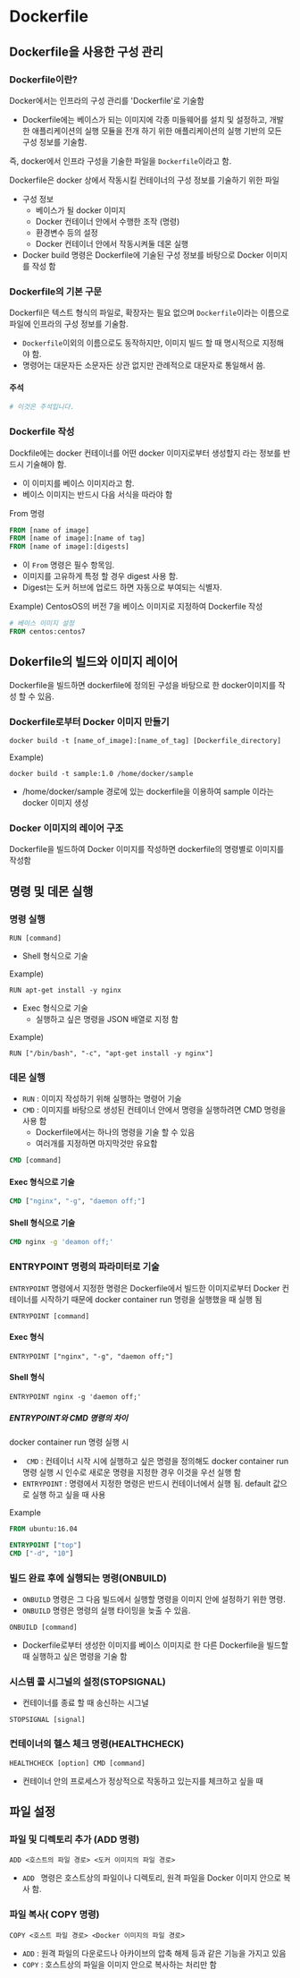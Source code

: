 # Dockerfile

## Dockerfile을 사용한 구성 관리

### Dockerfile이란?

Docker에서는 인프라의 구성 관리를 'Dockerfile'로 기술함

- Dockerfile에는 베이스가 되는 이미지에 각종 미들웨어를 설치 및 설정하고, 개발한 애플리케이션의 실행 모듈을 전개 하기 위한 애플리케이션의 실행 기반의 모든 구성 정보를 기술함.

즉, docker에서 인프라 구성을 기술한 파일을 `Dockerfile`이라고 함.

Dockerfile은 docker 상에서 작동시킬 컨테이너의 구성 정보를 기술하기 위한 파일

- 구성 정보
  - 베이스가 될 docker 이미지
  - Docker 컨테이너 안에서 수행한 조작 (명령)
  - 환경변수 등의 설정
  - Docker 컨테이너 안에서 작동시켜둘 데몬 실행
- Docker build 명령은 Dockerfile에 기술된 구성 정보를 바탕으로 Docker 이미지를 작성 함

### Dockerfile의 기본 구문

Dockerfil은 텍스트 형식의 파일로, 확장자는 필요 없으며 `Dockerfile`이라는 이름으로 파일에 인프라의 구성 정보를 기술함.

- `Dockerfile`이외의 이름으로도 동작하지만, 이미지 빌드 할 때 명시적으로 지정해야 함.
- 명령어는 대문자든 소문자든 상관 없지만 관례적으로 대문자로 통일해서 씀.

#### 주석

```dockerfile
# 이것은 주석입니다.
```

### Dockerfile 작성

Dockfile에는 docker 컨테이너를 어떤 docker 이미지로부터 생성할지 라는 정보를 반드시 기술해야 함.

- 이 이미지를 베이스 이미지라고 함.
- 베이스 이미지는 반드시 다음 서식을 따라야 함

From 명령

```dockerfile
FROM [name of image]
FROM [name of image]:[name of tag]
FROM [name of image]:[digests]
```

- 이 `From`  명령은 필수 항목임.
- 이미지를 고유하게 특정 할 경우 digest 사용 함.
- Digest는 도커 허브에 업로드 하면 자동으로 부여되는 식별자.

Example) CentosOS의 버전 7을 베이스 이미지로 지정하여 Dockerfile 작성

```dockerfile
# 베이스 이미지 설정
FROM centos:centos7
```

## Dokerfile의 빌드와 이미지 레이어

Dockerfile을 빌드하면 dockerfile에 정의된 구성을 바탕으로 한 docker이미지를 작성 할 수 있음.

### Dockerfile로부터 Docker  이미지 만들기

```
docker build -t [name_of_image]:[name_of_tag] [Dockerfile_directory]
```

Example)

```
docker build -t sample:1.0 /home/docker/sample
```

- /home/docker/sample 경로에 있는 dockerfile을 이용하여 sample 이라는 docker 이미지 생성

### Docker  이미지의 레이어 구조

Dockerfile을 빌드하여 Docker 이미지를 작성하면 dockerfile의 명령별로 이미지를 작성함

## 명령 및 데몬 실행

### 명령 실행

```
RUN [command]
```

- Shell 형식으로 기술

Example)

```
RUN apt-get install -y nginx
```

- Exec 형식으로 기술
  - 실행하고 싶은 명령을 JSON 배열로 지정 함

 Example)

```
RUN ["/bin/bash", "-c", "apt-get install -y nginx"]
```

### 데몬 실행

- `RUN` : 이미지 작성하기 위해 실행하는 명령어 기술
- `CMD` : 이미지를 바탕으로 생성된 컨테이너 안에서 명령을 실행하려면 CMD 명령을 사용 함
  - Dockerfile에서는 하나의 명령을 기술 할 수 있음
  - 여러개를 지정하면 마지막것만 유요함

```dockerfile
CMD [command]
```

#### Exec 형식으로 기술

``` dockerfile
CMD ["nginx", "-g", "daemon off;"]
```

#### Shell 형식으로 기술

```dockerfile
CMD nginx -g 'deamon off;'
```

### ENTRYPOINT 명령의 파라미터로 기술

`ENTRYPOINT` 명령에서 지정한 명령은 Dockerfile에서 빌드한 이미지로부터  Docker 컨테이너를 시작하기 때문에 docker container run 명령을 실행했을 때 실행 됨

```
ENTRYPOINT [command]
```

#### Exec 형식

```
ENTRYPOINT ["nginx", "-g", "daemon off;"]
```

#### Shell 형식

```
ENTRYPOINT nginx -g 'daemon off;'
```

##### ENTRYPOINT와 CMD 명령의 차이

docker container run  명령 실행 시

- ` CMD` : 컨테이너 시작 시에 실행하고 싶은 명령을 정의해도 docker container run 명령 실행 시 인수로 새로운 명령을 지정한 경우 이것을 우선 실행 함
- `ENTRYPOINT` : 명령에서 지정한 명령은 반드시 컨테이너에서 실행 됨. default 값으로 실행 하고 싶을 때 사용

Example

```dockerfile
FROM ubuntu:16.04

ENTRYPOINT ["top"]
CMD ["-d", "10"]
```

### 빌드 완료 후에 실행되는 명령(ONBUILD)

- `ONBUILD` 명령은 그 다음 빌드에서 실행할 명령을 이미지 안에 설정하기 위한 명령.
- `ONBUILD`  명령은 명령의 실행 타이밍을 늦출 수 있음.

```
ONBUILD [command]
```

- Dockerfile로부터 생성한 이미지를 베이스 이미지로 한 다른 Dockerfile을 빌드할 때 실행하고 싶은 명령을 기술 함

### 시스템 콜 시그널의 설정(STOPSIGNAL)

- 컨테이너를 종료 할 때 송신하는 시그널

```
STOPSIGNAL [signal]
```

### 컨테이너의 헬스 체크 명령(HEALTHCHECK)

```
HEALTHCHECK [option] CMD [command]
```

- 컨테이너 안의 프로세스가 정상적으로 작동하고 있는지를 체크하고 싶을 때

## 파일 설정

### 파일 및 디렉토리 추가 (ADD 명령)

```
ADD <호스트의 파일 경로> <도커 이미지의 파일 경로>
```

- `ADD ` 명령은 호스트상의 파일이나 디렉토리, 원격 파일을 Docker 이미지 안으로 복사 함.

### 파일 복사( COPY 명령)

```
COPY <호스트 파일 경로> <Docker 이미지의 파일 경로>
```

- `ADD` : 원격 파일의 다운로드나 아카이브의 압축 해제 등과 같은 기능을 가지고 있음
- `COPY` : 호스트상의 파일을 이미지 안으로 복사하는 처리만 함